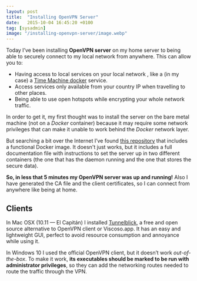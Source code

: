 ```yaml
---
layout: post
title:  "Installing OpenVPN Server"
date:   2015-10-04 16:45:20 +0100
tag: [sysadmin]
image: "/installing-openvpn-server/image.webp"
---
```


Today I’ve been installing **OpenVPN server** on my home server to being able to securely connect to my local network from anywhere. This can allow you to:

- Having access to local services on your local network , like a (in my case) a [Time Machine docker][time-machine] service.
- Access services only available from your country IP when travelling to other places.
- Being able to use open hotspots while encrypting your whole network traffic.

In order to get it, my first thought was to install the server on the bare metal machine (not on a _Docker_ container) because it may require some network privileges that can make it unable to work behind the _Docker_ network layer.

But searching a bit over the Internet I’ve found [this repository][repo] that includes a functional Docker image. It doesn't just works, but it includes a full documentation file with instructions to set the server up in two different containers (the one that has the daemon running and the one that stores the secure data).

**So, in less that 5 minutes my OpenVPN server was up and running!** Also I have generated the CA file and the client certificates, so I can connect from anywhere like being at home.

## Clients

In Mac OSX (10.11 — El Capitán) I installed [Tunnelblick][tunnelblick], a free and open source alternative to OpenVPN client or Viscoso.app. It has an easy and lightweight GUI, perfect to avoid resource consumption and annoyance while using it.

In Windows 10 I used the official OpenVPN client, but it doesn’t work _out-of-the-box_. To make it work, **its executables should be marked to be run with administrator privileges**, so they can add the networking routes needed to route the traffic through the VPN.

[time-machine]: https://github.com/odarriba/docker-timemachine
[repo]: https://github.com/kylemanna/docker-openvpn
[tunnelblick]: https://tunnelblick.net/

